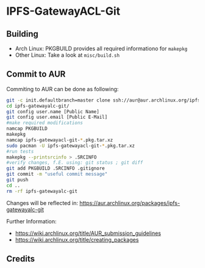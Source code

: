 # IPFS-GatewayACL-Git



## Building

- Arch Linux: PKGBUILD provides all required informationo for `makepkg` 
- Other Linux: Take a look at `misc/build.sh`

## Commit to AUR

Commiting to AUR can be done as following:

```bash
git -c init.defaultbranch=master clone ssh://aur@aur.archlinux.org/ipfs-gatewayalc-git.git 
cd ipfs-gatewayalc-git/
git config user.name [Public Name]
git config user.email [Public E-Mail]
#make required modifications
namcap PKGBUILD
makepkg
namcap ipfs-gatewayacl-git-*.pkg.tar.xz
sudo pacman -U ipfs-gatewayacl-git-*.pkg.tar.xz
#run tests
makepkg --printsrcinfo > .SRCINFO
#verify changes, f.E. using: git status ; git diff
git add PKGBUILD .SRCINFO .gitignore
git commit -m "useful commit message"
git push
cd ..
rm -rf ipfs-gatewayalc-git
```

Changes will be reflected in: https://aur.archlinux.org/packages/ipfs-gatewayalc-git

Further Information:

- https://wiki.archlinux.org/title/AUR_submission_guidelines
- https://wiki.archlinux.org/title/creating_packages


## Credits
